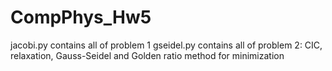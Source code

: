 # CompPhys_Hw5
jacobi.py contains all of problem 1
gseidel.py contains all of problem 2: CIC, relaxation, Gauss-Seidel and Golden ratio method for minimization
